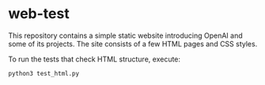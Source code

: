 # web-test

This repository contains a simple static website introducing OpenAI and some of its projects. The site consists of a few HTML pages and CSS styles.

To run the tests that check HTML structure, execute:

```
python3 test_html.py
```
